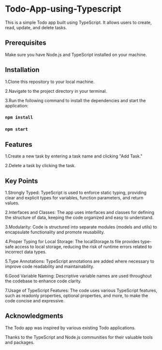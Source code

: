 # Todo-App-using-Typescript

This is a simple Todo app built using TypeScript. It allows users to create, read, update, and delete tasks.

## Prerequisites

Make sure you have Node.js and TypeScript installed on your machine.

## Installation
1.Clone this repository to your local machine.

2.Navigate to the project directory in your terminal.

3.Run the following command to install the dependencies and start the application: 

###  `npm install`

### `npm start`

## Features

1.Create a new task by entering a task name and clicking "Add Task."

2.Delete a task by clicking the task.

## Key Points

1.Strongly Typed: TypeScript is used to enforce static typing, providing clear and explicit types for variables, function parameters, and return values.

2.Interfaces and Classes: The app uses interfaces and classes for defining the structure of data, keeping the code organized and easy to understand.

3.Modularity: Code is structured into separate modules (models and utils) to encapsulate functionality and promote reusability.

4.Proper Typing for Local Storage: The localStorage.ts file provides type-safe access to local storage, reducing the risk of runtime errors related to incorrect data types.

5.Type Annotations: TypeScript annotations are added where necessary to improve code readability and maintainability.

6.Good Variable Naming: Descriptive variable names are used throughout the codebase to enhance code clarity.

7.Usage of TypeScript Features: The code uses various TypeScript features, such as readonly properties, optional properties, and more, to make the code concise and expressive.

## Acknowledgments

The Todo app was inspired by various existing Todo applications.

Thanks to the TypeScript and Node.js communities for their valuable tools and packages.
